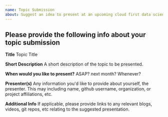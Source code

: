 ```yaml
---
name: Topic Submission 
about: Suggest an idea to present at an upcoming cloud first data science community meetup.
---
```


## Please provide the following info about your topic submission

**Title** 
Topic Title

**Short Description**
A short description of the topic to be presented.

**When would you like to present?**
ASAP? next month? Whenever?

**Presenter(s)**
Any information you'd like to provide about yourself, the presenter. This may including name, github username, organization, or project affiliations, etc. 

**Additional Info**
If applicable, please provide links to any relevant blogs, videos, git repos, etc relating to the suggested presentation. 